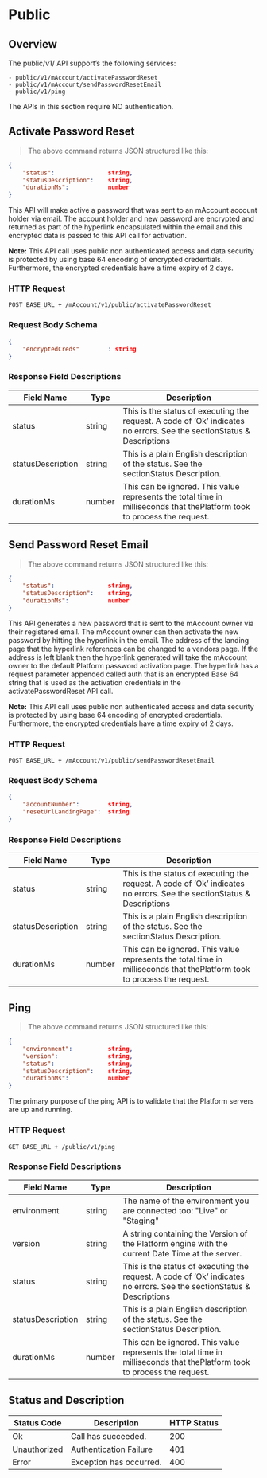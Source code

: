 # Public
## Overview

The public/v1/ API support’s the following services:


	- public/v1/mAccount/activatePasswordReset
	- public/v1/mAccount/sendPasswordResetEmail 
	- public/v1/ping


The APIs in this section require NO authentication.

## Activate Password Reset

> The above command returns JSON structured like this:

```json
{
	"status": 				string,
	"statusDescription":	string,
	"durationMs": 			number
}
```

This API will make active a password that was sent to an mAccount account holder via email. The account holder and new password are encrypted and returned as part of the hyperlink encapsulated within the email and this encrypted data is passed to this API call for activation.


**Note:** This API call uses public non authenticated access and data security is protected by using base 64 encoding of encrypted credentials. Furthermore, the encrypted credentials have a time expiry of 2 days.

### HTTP Request

`POST BASE_URL + /mAccount/v1/public/activatePasswordReset`

### Request Body Schema

```json
{
	"encryptedCreds"		: string
}
```

### Response Field Descriptions ###

Field Name | Type | Description
--------- | ------- | -----------
status | string | This is the status of executing the request. A code of ‘Ok’ indicates no errors. See the sectionStatus & Descriptions
statusDescription | string | This is a plain English description of the status. See the sectionStatus Description.
durationMs | number | This can be ignored. This value represents the total time in milliseconds that thePlatform took to process the request.


## Send Password Reset Email

> The above command returns JSON structured like this:

```json
{
	"status": 				string,
	"statusDescription":	string,
	"durationMs": 			number
}
```

This API generates a new password that is sent to the mAccount owner via their registered email. The mAccount owner can then activate the new password by hitting the hyperlink in the email. The address of the landing page that the hyperlink references can be changed to a vendors page. If the address is left blank then the hyperlink generated will take the mAccount owner to the default Platform password activation page. The hyperlink has a request parameter appended called auth that is an encrypted Base 64 string that is used as the activation credentials in the activatePasswordReset API call.


**Note:** This API call uses public non authenticated access and data security is protected by using base 64 encoding of encrypted credentials. Furthermore, the encrypted credentials have a time expiry of 2 days.

### HTTP Request

`POST BASE_URL + /mAccount/v1/public/sendPasswordResetEmail`

### Request Body Schema

```json
{
	"accountNumber":		string,
	"resetUrlLandingPage":	string
}

```

### Response Field Descriptions ###

Field Name | Type | Description
--------- | ------- | -----------
status | string | This is the status of executing the request. A code of ‘Ok’ indicates no errors. See the sectionStatus & Descriptions
statusDescription | string | This is a plain English description of the status. See the sectionStatus Description.
durationMs | number | This can be ignored. This value represents the total time in milliseconds that thePlatform took to process the request.


## Ping

> The above command returns JSON structured like this:

```json
{
	"environment": 			string,
	"version": 				string,
  	"status": 				string,
  	"statusDescription":	string,
  	"durationMs": 			number
}
```

The primary purpose of the ping API is to validate that the Platform servers are up and running.

### HTTP Request

`GET BASE_URL + /public/v1/ping`

### Response Field Descriptions ###

Field Name | Type | Description
--------- | ------- | -----------
environment	| string	| The name of the environment you are connected too: "Live" or "Staging"
version | string | A string containing the Version of the Platform engine with the current Date Time at the server.
status | string | This is the status of executing the request. A code of ‘Ok’ indicates no errors. See the sectionStatus & Descriptions
statusDescription | string | This is a plain English description of the status. See the sectionStatus Description.
durationMs | number | This can be ignored. This value represents the total time in milliseconds that thePlatform took to process the request.


## Status and Description

Status Code	| Description |HTTP Status
---- | --------| ---------
Ok | Call has succeeded. | 200
Unauthorized | Authentication Failure | 401
Error | Exception has occurred. | 400